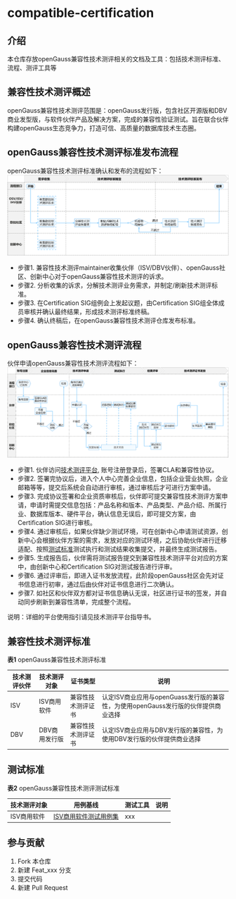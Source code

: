 # compatible-certification

## 介绍
本仓库存放openGauss兼容性技术测评相关的文档及工具：包括技术测评标准、流程、测评工具等

## 兼容性技术测评概述
openGauss兼容性技术测评范围是：openGauss发行版，包含社区开源版和DBV商业发型版，与软件伙伴产品及解决方案，完成的兼容性验证测试。旨在联合伙伴构建openGauss生态竞争力，打造可信、高质量的数据库技术生态圈。

## openGauss兼容性技术测评标准发布流程
openGauss兼容性技术测评标准确认和发布的流程如下：
![openGauss兼容性技术测评标准规范发布流程](docs/openGuass兼容性技术测评标准规范发布流程.png)

- 步骤1. 兼容性技术测评maintainer收集伙伴（ISV/DBV伙伴）、openGauss社区、创新中心对于openGauss兼容性技术测评的诉求。
- 步骤2. 分析收集的诉求，分解技术测评业务需求，并制定/刷新技术测评标准。
- 步骤3. 在Certification SIG组例会上发起议题，由Certification SIG组全体成员审核并确认最终结果，形成技术测评标准终稿。
- 步骤4. 确认终稿后，在openGauss兼容性技术测评仓库发布标准。

## openGauss兼容性技术测评流程

伙伴申请openGauss兼容性技术测评流程如下：
![openGauss兼容性技术技术测评流程](docs/openGauss兼容性技术测评流程.png)

- 步骤1. 伙伴访问[技术测评平台](https://certification.opengauss.org), 账号注册登录后，签署CLA和兼容性协议。
- 步骤2. 签署完协议后，进入个人中心完善企业信息，包括企业营业执照，企业邮箱等等，提交后系统会自动进行审核，通过审核后才可进行方案申请。
- 步骤3. 完成协议签署和企业资质审核后，伙伴即可提交兼容性技术测评方案申请，申请时需提交信息包括：产品名称和版本、产品类型、产品介绍、所属行业、数据库版本、硬件平台，确认信息无误后，即可提交方案，由Certification SIG进行审核。
- 步骤4. 通过审核后，如果伙伴缺少测试环境，可在创新中心申请测试资源，创新中心会根据伙伴方案的需求，发放对应的测试环境，之后协助伙伴进行迁移适配、按照[测试标准](#测试标准)测试执行和测试结果收集提交，并最终生成测试报告。
- 步骤5. 生成报告后，伙伴需将测试报告提交到兼容性技术测评平台对应的方案中，由创新中心和Certification SIG对测试报告进行评审。
- 步骤6. 通过评审后，即进入证书发放流程，此阶段openGauss社区会先对证书信息进行初审，通过后由伙伴对证书信息进行二次确认。
- 步骤7. 如社区和伙伴双方都对证书信息确认无误，社区进行证书的签发，并自动同步刷新到兼容性清单，完成整个流程。

说明：详细的平台使用指引请见技术测评平台指导书。

## 兼容性技术测评标准

**表1**  openGauss兼容性技术测评标准

| 技术测评伙伴 | 技术测评对象      | 证书类型       | 说明                                                         |
| -------- | ------------- | -------------- | ------------------------------------------------------------ |
| ISV      | ISV商用软件   | 兼容性技术测评证书 | 认定ISV商业应用与openGuass发行版的兼容性，为使用openGauss发行版的伙伴提供商业选择 |
| DBV      | DBV商用发行版 | 兼容性技术测评证书 | 认定ISV商业应用与DBV发行版的兼容性，为使用DBV发行版的伙伴提供商业选择    |


## 测试标准

**表2** openGauss兼容性技术测评测试标准

| 技术测评对象      | 用例基线                  | 测试工具               | 说明 |
| :------------ | ------------------------- | ---------------------- | ---- |
| ISV商用软件   | [ISV商用软件测试用例集](testing-standard/openGauss兼容性技术测评兼容性测试用例-ISV商用软件.md)     | xxx             |      |

## 参与贡献

1.  Fork 本仓库
2.  新建 Feat_xxx 分支
3.  提交代码
4.  新建 Pull Request